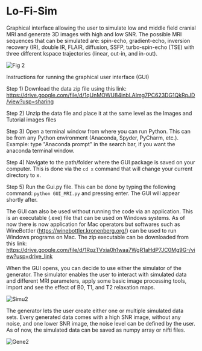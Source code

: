 # Lo-Fi-Sim
Graphical interface allowing the user to simulate low and middle field cranial MRI and generate 3D images with high and low SNR. The possible MRI sequences that can be simulated are: spin-echo, gradient-echo, inversion recovery (IR), double IR, FLAIR, diffusion, SSFP, turbo-spin-echo (TSE) with three different kspace trajectories (linear, out-in, and in-out).

![Fig 2](https://github.com/user-attachments/assets/ea7e8ab9-5806-4216-8841-0cc9ec613866)

Instructions for running the graphical user interface (GUI)

Step 1)
Download the data zip file using this link: https://drive.google.com/file/d/1qUnMOWU84inbLAImg7PC623DG1QkRpJD/view?usp=sharing

Step 2) 
Unzip the data file and place it at the same level as the Images and Tutorial images files

Step 3)
Open a terminal window from where you can run Python. 
This can be from any Python environment (Anaconda, Spyder, PyCharm, etc.).
Example: type "Anaconda prompt" in the search bar, if you want the anaconda terminal window.

Step 4)
Navigate to the path/folder where the GUI package is saved on your computer.
This is done via the ``cd x`` command that will change your current directory to x.

Step 5)
Run the Gui.py file.
This can be done by typing the following command:
``python GUI_MRI.py``
and pressing enter. The GUI will appear shortly after.

The GUI can also be used without running the code via an application. This is an executable (.exe) file that can be used on Windows systems. As of now there is now application for Mac operators but softwares such as WineBottler (https://winebottler.kronenberg.org/) can be used to run Windows programs on Mac. The zip executable can be downloaded from this link: https://drive.google.com/file/d/1RgzTVxia0h1waa7WgR1aHdP7JC0Mg9G-/view?usp=drive_link

When the GUI opens, you can decide to use either the simulator of the generator. The simulator enables the user to interact with simulated data and different MRI parameters, apply some basic image processing tools, import and see the effect of B0, T1, and T2 relaxation maps.

![Simu2](https://github.com/user-attachments/assets/db86f72b-a90c-49cc-a3a6-07db8dabe1c0)

The generator lets the user create either one or multiple simulated data sets. Every generated data comes with a high SNR image, without any noise, and one lower SNR image, the noise level can be defined by the user. As of now, the simulated data can be saved as numpy array or nifti files.

![Gene2](https://github.com/user-attachments/assets/53ab8259-0130-424b-8e71-3bebeaf34882)
